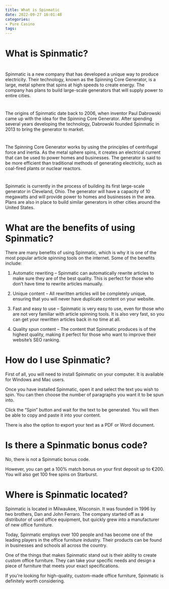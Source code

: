 ```yaml
---
title: What is Spinmatic
date: 2022-09-27 16:01:48
categories:
- Pure Casino
tags:
---
```



#  What is Spinmatic?

#

Spinmatic is a new company that has developed a unique way to produce electricity. Their technology, known as the Spinning Core Generator, is a large, metal sphere that spins at high speeds to create energy. The company has plans to build large-scale generators that will supply power to entire cities.

#

The origins of Spinmatic date back to 2006, when inventor Paul Dabrowski came up with the idea for the Spinning Core Generator. After spending several years developing the technology, Dabrowski founded Spinmatic in 2013 to bring the generator to market.

#

The Spinning Core Generator works by using the principles of centrifugal force and inertia. As the metal sphere spins, it creates an electrical current that can be used to power homes and businesses. The generator is said to be more efficient than traditional methods of generating electricity, such as coal-fired plants or nuclear reactors.

#

Spinmatic is currently in the process of building its first large-scale generator in Cleveland, Ohio. The generator will have a capacity of 10 megawatts and will provide power to homes and businesses in the area. Plans are also in place to build similar generators in other cities around the United States.

#  What are the benefits of using Spinmatic?

There are many benefits of using Spinmatic, which is why it is one of the most popular article spinning tools on the internet. Some of the benefits include:

1. Automatic rewriting – Spinmatic can automatically rewrite articles to make sure they are of the best quality. This is perfect for those who don’t have time to rewrite articles manually.

2. Unique content – All rewritten articles will be completely unique, ensuring that you will never have duplicate content on your website.

3. Fast and easy to use – Spinmatic is very easy to use, even for those who are not very familiar with article spinning tools. It is also very fast, so you can get your rewritten articles back in no time at all.

4. Quality spun content – The content that Spinmatic produces is of the highest quality, making it perfect for those who want to improve their website’s SEO ranking.

#  How do I use Spinmatic?

First of all, you will need to install Spinmatic on your computer. It is available for Windows and Mac users.

Once you have installed Spinmatic, open it and select the text you wish to spin. You can then choose the number of paragraphs you want it to be spun into.

Click the “Spin” button and wait for the text to be generated. You will then be able to copy and paste it into your content.

There is also the option to export your text as a PDF or Word document.

#  Is there a Spinmatic bonus code?

No, there is not a Spinmatic bonus code.

However, you can get a 100% match bonus on your first deposit up to €200. You will also get 100 free spins on Starburst.

#  Where is Spinmatic located?

Spinmatic is located in Milwaukee, Wisconsin. It was founded in 1996 by two brothers, Dan and John Ferraro. The company started off as a distributor of used office equipment, but quickly grew into a manufacturer of new office furniture.

Today, Spinmatic employs over 100 people and has become one of the leading players in the office furniture industry. Their products can be found in businesses and schools all across the country.

One of the things that makes Spinmatic stand out is their ability to create custom office furniture. They can take your specific needs and design a piece of furniture that meets your exact specifications.

If you're looking for high-quality, custom-made office furniture, Spinmatic is definitely worth considering.